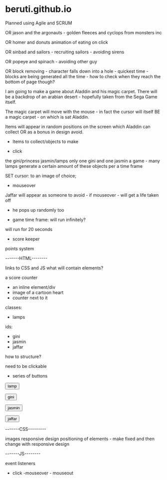# beruti.github.io

Planned using Agile and SCRUM

OR jason and the argonauts - golden fleeces and cyclops from monsters inc

OR homer and donuts animation of eating on click

OR sinbad and sailors - recruiting sailors - avoiding sirens

OR popeye and spinach - avoiding other guy

OR block removing - character falls down into a hole - quickest time - blocks are being generated all the time - how to check when they reach the bottom of page though?

I am going to make a game about Aladdin and his magic carpet.
There will be a backdrop of an arabian desert - hopefully taken from the Sega Game itself.

The magic carpet will move with the mouse - in fact the cursor will itself BE a magic carpet - on which is sat Aladdin.

Items will appear in random positions on the screen which Aladdin can collect OR as a bonus in design avoid.

- Items to collect/objects to make

- click

the gini/princess jasmin/lamps only one gini and one jasmin a game - many lamps 
generate a certain amount of these objects per a time frame

SET cursor: to an image of choice;

- mouseover 

Jaffar will appear as someone to avoid - if mouseover - will get a life taken off
- he pops up randomly too

- game time frame: will run infinitely?

will run for 20 seconds

- score keeper

points system 

-------HTML--------

links to CSS and JS
what will contain elements?

a score counter
- an inline element/div
- image of a cartoon heart
- counter next to it

classes:
- lamps

ids:
- gini
- jasmin
- jaffar

how to structure?

need to be clickable
- series of buttons

<input type="button" value="lamp" class="lamp"></input>

<input type="button" value="gini" class="gini"></input>

<input type="button" value="jasmin" class="jasmin"></input>

<input type="button" value="jaffar" class="jaffar"></input>



-------CSS---------

images
responsive design
positioning of elements - make fixed and then change with responsive design


-------JS--------

event listeners
- click
-mouseover - mouseout

